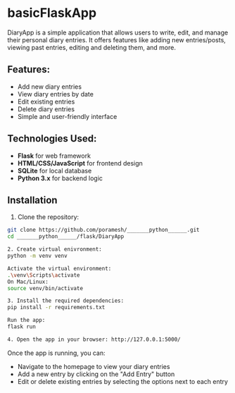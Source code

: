# basicFlaskApp

DiaryApp is a simple application that allows users to write, edit, and manage their personal diary entries. It offers features like adding new entries/posts, viewing past entries, editing and deleting them, and more.

## Features:
- Add new diary entries
- View diary entries by date
- Edit existing entries
- Delete diary entries
- Simple and user-friendly interface

## Technologies Used:
- **Flask** for web framework
- **HTML/CSS/JavaScript** for frontend design
- **SQLite** for local database
- **Python 3.x** for backend logic

## Installation
1. Clone the repository:
```bash
git clone https://github.com/poramesh/_______python______.git
cd _______python______/flask/DiaryApp

2. Create virtual enivronment:
python -m venv venv

Activate the virtual environment:
.\venv\Scripts\activate
On Mac/Linux:
source venv/bin/activate

3. Install the required dependencies:
pip install -r requirements.txt

Run the app:
flask run

4. Open the app in your browser: http://127.0.0.1:5000/
```
Once the app is running, you can:

- Navigate to the homepage to view your diary entries
- Add a new entry by clicking on the "Add Entry" button
- Edit or delete existing entries by selecting the options next to each entry



